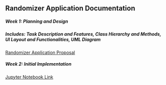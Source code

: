 ## Randomizer Application Documentation
  #####  Week 1: Planning and Design
  ##### Includes: Task Description and Features, Class Hierarchy and Methods, UI Layout and Functionalities, UML Diagram
  [Randomizer Application Proposal](Proposal.pdf)

  #####  Week 2: Initial Implementation
  [Jupyter Notebook Link](https://jupyter.org/)
  
